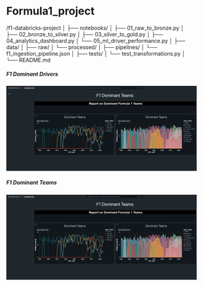 # Formula1_project



/f1-databricks-project │ ├── notebooks/ │ ├── 01_raw_to_bronze.py │ ├── 02_bronze_to_silver.py │ ├── 03_silver_to_gold.py │ ├── 04_analytics_dashboard.py │ └── 05_ml_driver_performance.py │ ├── data/ │ ├── raw/ │ └── processed/ │ ├── pipelines/ │ └── f1_ingestion_pipeline.json │ ├── tests/ │ └── test_transformations.py │ └── README.md

##### F1 Dominant Drivers
![F1 Dominant Drivers](https://raw.githubusercontent.com/loictiemani/Formula1_project/main/images/F1%20Dominant%20Drivers)


##### F1 Dominant Teams
![F1 Dominant Teams](https://raw.githubusercontent.com/loictiemani/Formula1_project/main/images/F1%20Dominant%20Teams)

